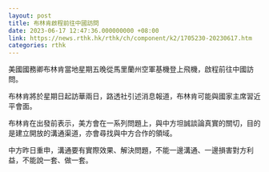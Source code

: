 ```yaml
---
layout: post
title: 布林肯啟程前往中國訪問
date: 2023-06-17 12:47:36.000000000 +08:00
link: https://news.rthk.hk/rthk/ch/component/k2/1705230-20230617.htm
categories: rthk
---
```


美國國務卿布林肯當地星期五晚從馬里蘭州空軍基機登上飛機，啟程前往中國訪問。

布林肯將於星期日起訪華兩日，路透社引述消息報道，布林肯可能與國家主席習近平會面。

布林肯在出發前表示，美方會在一系列問題上，與中方坦誠談論真實的關切，目的是建立開放的溝通渠道，亦會尋找與中方合作的領域。

中方昨日重申，溝通要有實際效果、解決問題，不能一邊溝通、一邊損害對方利益，不能說一套、做一套。
